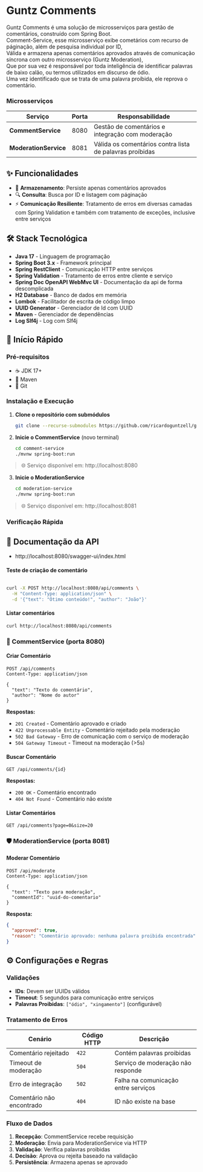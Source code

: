 # Guntz Comments

Guntz Comments é uma solução de microsserviços para gestão de comentários, construído com Spring Boot. <br>
Comment-Service, esse microsserviço exibe cometários com recurso de páginação, além de pesquisa individual por ID, <br>
Válida e armazena apenas comentários aprovados através de comunicação síncrona com outro microsserviço (Guntz Moderation), <br>
Que por sua vez é responsável por toda inteligência de identificar palavras de baixo calão, ou termos utilizados em discurso de ódio.<br>
Uma vez identificado que se trata de uma palavra proíbida, ele reprova o comentário.

### Microsserviços

| Serviço | Porta | Responsabilidade |
|---------|-------|------------------|
| **CommentService** | 8080 | Gestão de comentários e integração com moderação |
| **ModerationService** | 8081 | Válida os comentários contra lista de palavras proíbidas |

## ✨ Funcionalidades

- 💾 **Armazenamento**: Persiste apenas comentários aprovados
- 🔍 **Consulta**: Busca por ID e listagem com páginação
- ⚡ **Comunicação Resiliente**: Tratamento de erros em diversas camadas com Spring Validation e também com tratamento de exceções, inclusive entre serviços 

## 🛠️ Stack Tecnológica

- **Java 17** - Linguagem de programação
- **Spring Boot 3.x** - Framework principal
- **Spring RestClient** - Comunicação HTTP entre serviços
- **Spring Validation** - Tratamento de erros entre cliente e serviço
- **Spring Doc OpenAPI WebMvc UI** - Documentação da api de forma descomplicada
- **H2 Database** - Banco de dados em memória
- **Lombok** - Facilitador de escrita de código limpo
- **UUID Generator** - Gerenciador de Id com UUID
- **Maven** - Gerenciador de dependências
- **Log Slf4j** - Log com Slf4j

## 🚀 Início Rápido

### Pré-requisitos

- ☕ JDK 17+
- 🐘 Maven
- 🔧 Git

### Instalação e Execução

1. **Clone o repositório com submódulos**
   ```bash
   git clone --recurse-submodules https://github.com/ricardoguntzell/guntz-guntzcomments-meta.git guntz-comments
   ```
2. **Inicie o CommentService** (novo terminal)
   ```bash
   cd comment-service
   ./mvnw spring-boot:run
   ```
  > 🌐 Serviço disponível em: http://localhost:8080

3. **Inicie o ModerationService**
   ```bash
   cd moderation-service
   ./mvnw spring-boot:run
   ```
  > 🌐 Serviço disponível em: http://localhost:8081

### Verificação Rápida


## 📖 Documentação da API
- http://localhost:8080/swagger-ui/index.html

#### Teste de criação de comentário
```bash

curl -X POST http://localhost:8080/api/comments \
  -H "Content-Type: application/json" \
  -d '{"text": "Ótimo conteúdo!", "author": "João"}'
```

#### Listar comentários
```bash
curl http://localhost:8080/api/comments
```

### 💬 CommentService (porta 8080)

#### Criar Comentário
```http
POST /api/comments
Content-Type: application/json

{
  "text": "Texto do comentário",
  "author": "Nome do autor"
}
```

**Respostas:**
- `201 Created` - Comentário aprovado e criado
- `422 Unprocessable Entity` - Comentário rejeitado pela moderação
- `502 Bad Gateway` - Erro de comunicação com o serviço de moderação
- `504 Gateway Timeout` - Timeout na moderação (>5s)

#### Buscar Comentário
```http
GET /api/comments/{id}
```

**Respostas:**
- `200 OK` - Comentário encontrado
- `404 Not Found` - Comentário não existe

#### Listar Comentários
```http
GET /api/comments?page=0&size=20
```

### 🛡️ ModerationService (porta 8081)

#### Moderar Comentário
```http
POST /api/moderate
Content-Type: application/json

{
  "text": "Texto para moderação",
  "commentId": "uuid-do-comentario"
}
```

**Resposta:**
```json
{
  "approved": true,
  "reason": "Comentário aprovado: nenhuma palavra proibida encontrada"
}
```

## ⚙️ Configurações e Regras

### Validações
- **IDs**: Devem ser UUIDs válidos
- **Timeout**: 5 segundos para comunicação entre serviços
- **Palavras Proibidas**: `["ódio", "xingamento"]` (configurável)

### Tratamento de Erros

| Cenário | Código HTTP | Descrição |
|---------|-------------|-----------|
| Comentário rejeitado | `422` | Contém palavras proibidas |
| Timeout de moderação | `504` | Serviço de moderação não responde |
| Erro de integração | `502` | Falha na comunicação entre serviços |
| Comentário não encontrado | `404` | ID não existe na base |

### Fluxo de Dados

1. **Recepção**: CommentService recebe requisição
2. **Moderação**: Envia para ModerationService via HTTP
3. **Validação**: Verifica palavras proibidas
4. **Decisão**: Aprova ou rejeita baseado na validação
5. **Persistência**: Armazena apenas se aprovado